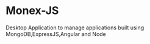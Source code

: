 # Monex-JS
Desktop Application to manage applications built using MongoDB,ExpressJS,Angular and Node
